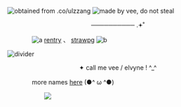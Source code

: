![obtained from .co/ulzzang](https://files.catbox.moe/wmri32.png)
![made by vee, do not steal](https://files.catbox.moe/aghco5.png)
<p align="center">
──────────  .𖥔˚
</p>

　　　　![a](https://files.catbox.moe/1cap6i.gif) [rentry](https://rentry.co/ksngnene) 、 [strawpg](https://ksnginene.straw.page/) ![b](https://files.catbox.moe/7dw1ye.gif)
   
   ![divider](https://files.catbox.moe/m1x958.jpg)

<p align="center">
✦ call me vee / elvyne ! ^_^
</p>

　　　　more names [here](https://en.pronouns.page/@viviann_) (●^ ω ^●)

　　　　　　![](https://komarev.com/ghpvc/?username=ksnginene&color=7691a6&label=..++໒꒰〃´+꒳+`〃꒱১+﹒&abbreviated=true)
